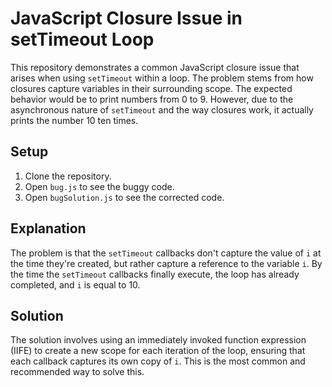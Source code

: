 # JavaScript Closure Issue in setTimeout Loop

This repository demonstrates a common JavaScript closure issue that arises when using `setTimeout` within a loop.  The problem stems from how closures capture variables in their surrounding scope.  The expected behavior would be to print numbers from 0 to 9. However, due to the asynchronous nature of `setTimeout` and the way closures work, it actually prints the number 10 ten times.

## Setup

1. Clone the repository.
2. Open `bug.js` to see the buggy code.
3. Open `bugSolution.js` to see the corrected code.

## Explanation

The problem is that the `setTimeout` callbacks don't capture the value of `i` at the time they're created, but rather capture a reference to the variable `i`. By the time the `setTimeout` callbacks finally execute, the loop has already completed, and `i` is equal to 10.

## Solution

The solution involves using an immediately invoked function expression (IIFE) to create a new scope for each iteration of the loop, ensuring that each callback captures its own copy of `i`. This is the most common and recommended way to solve this.